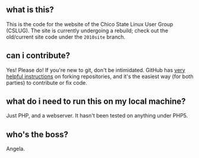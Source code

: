 what is this?
-------------
This is the code for the website of the Chico State Linux User Group (CSLUG).
The site is currently undergoing a rebuild; check out the old/current site code
under the `2010site` branch.

can i contribute?
-----------------
Yes! Please do! If you're new to git, don't be intimidated. GitHub has [very
helpful instructions][1] on forking repositories, and it's the easiest way (for
both parties) to contribute or fix code.

[1]:http://help.github.com/fork-a-repo/

what do i need to run this on my local machine?
-----------------------------------------------
Just PHP, and a webserver. It hasn't been tested on anything under PHP5.

who's the boss?
---------------
Angela.
